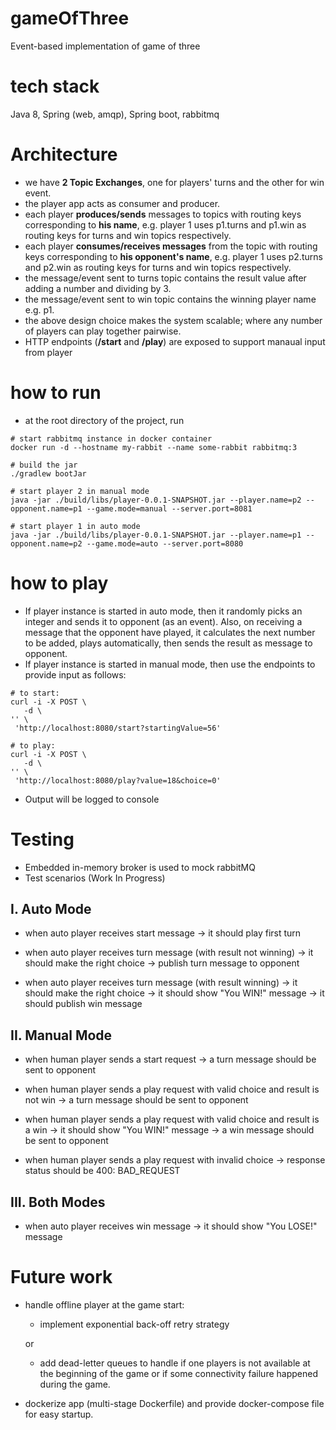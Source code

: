 # gameOfThree
Event-based implementation of game of three

# tech stack
Java 8, Spring (web, amqp), Spring boot, rabbitmq

# Architecture
- we have **2 Topic Exchanges**, one for players' turns and the other for win event.
- the player app acts as consumer and producer.
- each player **produces/sends** messages to topics with routing keys corresponding to **his name**, 
e.g. player 1 uses p1.turns and p1.win as routing keys for turns and win topics respectively.
- each player **consumes/receives messages** from the topic with routing keys corresponding to **his opponent's name**, 
e.g. player 1 uses p2.turns and p2.win as routing keys for turns and win topics respectively.
- the message/event sent to turns topic contains the result value after adding a number and dividing by 3.
- the message/event sent to win topic contains the winning player name e.g. p1.
- the above design choice makes the system scalable; where any number of players can play together pairwise.
- HTTP endpoints (**/start** and **/play**) are exposed to support manaual input from player

# how to run
- at the root directory of the project, run 
```
# start rabbitmq instance in docker container
docker run -d --hostname my-rabbit --name some-rabbit rabbitmq:3

# build the jar
./gradlew bootJar

# start player 2 in manual mode
java -jar ./build/libs/player-0.0.1-SNAPSHOT.jar --player.name=p2 --opponent.name=p1 --game.mode=manual --server.port=8081

# start player 1 in auto mode
java -jar ./build/libs/player-0.0.1-SNAPSHOT.jar --player.name=p1 --opponent.name=p2 --game.mode=auto --server.port=8080
```

# how to play
- If player instance is started in auto mode, then it randomly picks an integer and sends it to opponent (as an event). 
Also, on receiving a message that the opponent have played, it calculates the next number to be added, plays automatically, 
then sends the result as message to opponent.
- If player instance is started in manual mode, then use the endpoints to provide input as follows:

```
# to start:
curl -i -X POST \
   -d \
'' \
 'http://localhost:8080/start?startingValue=56'
```
```
# to play:
curl -i -X POST \
   -d \
'' \
 'http://localhost:8080/play?value=18&choice=0'
```
- Output will be logged to console


# Testing
- Embedded in-memory broker is used to mock rabbitMQ
- Test scenarios (Work In Progress)

## I. Auto Mode

- when auto player receives start message
-> it should play first turn

- when auto player receives turn message (with result not winning)
-> it should make the right choice
-> publish turn message to opponent

- when auto player receives turn message (with result winning)
-> it should make the right choice
-> it should show "You WIN!" message
-> it should publish win message

## II. Manual Mode

- when human player sends a start request
-> a turn message should be sent to opponent

- when human player sends a play request with valid choice and result is not win
-> a turn message should be sent to opponent

- when human player sends a play request with valid choice and result is a win
-> it should show "You WIN!" message
-> a win message should be sent to opponent

- when human player sends a play request with invalid choice
-> response status should be 400: BAD_REQUEST

## III. Both Modes

- when auto player receives win message
-> it should show "You LOSE!" message

# Future work
- handle offline player at the game start:
    - implement exponential back-off retry strategy
    
    or
    - add dead-letter queues to handle if one players is not available at the beginning of the game or if some connectivity failure happened during the game.
- dockerize app (multi-stage Dockerfile) and provide docker-compose file for easy startup.
